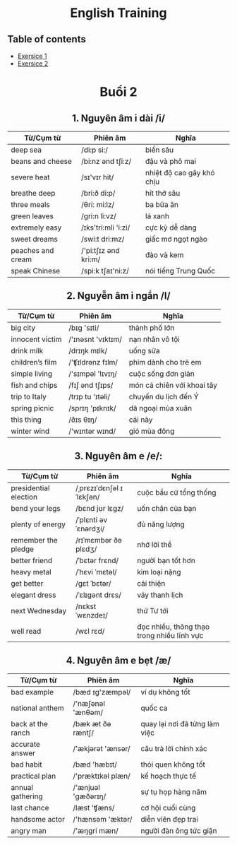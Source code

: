 <div align="center">

# English Training
</div>


## Table of contents
- [Exersice 1](./exercise_1)
- [Exersice 2](./exercise_2)



<div align="center">
  
# Buổi 2

  ## 1. Nguyên âm i dài /i/

| Từ/Cụm từ       | Phiên âm         | Nghĩa                           |
|-----------------|------------------|---------------------------------|
| deep sea        | /di:p si:/       | biển sâu                        |
| beans and cheese| /bi:nz ənd tʃi:z/| đậu và phô mai                   |
| severe heat     | /sɪ'vɪr hit/     | nhiệt độ cao gây khó chịu        |
| breathe deep    | /bri:ð di:p/     | hít thở sâu                      |
| three meals     | /θri: mi:lz/     | ba bữa ăn                        |
| green leaves    | /ɡri:n li:vz/    | lá xanh                         |
| extremely easy  | /ɪks'tri:mli 'i:zi/| cực kỳ dễ dàng                 |
| sweet dreams    | /swi:t dri:mz/   | giấc mơ ngọt ngào                |
| peaches and cream| /'pi:tʃɪz ənd kri:m/| đào và kem                    |
| speak Chinese   | /spi:k tʃaɪ'ni:z/ | nói tiếng Trung Quốc             |


  
## 2. Nguyễn âm i ngắn /I/
  
  | Từ/Cụm từ       | Phiên âm         | Nghĩa                           |
|-----------------|------------------|---------------------------------|
| big city        | /bɪɡ 'sɪti/      | thành phố lớn                    |
| innocent victim | /'ɪnəsnt 'vɪktɪm/ | nạn nhân vô tội                  |
| drink milk      | /drɪŋk mɪlk/     | uống sữa                        |
| children’s film | /'ʧɪldrənz fɪlm/ | phim dành cho trẻ em             |
| simple living   | /'sɪmpəl 'lɪvɪŋ/  | cuộc sống đơn giản               |
| fish and chips  | /fɪʃ ənd tʃɪps/  | món cá chiên với khoai tây       |
| trip to Italy   | /trɪp tu 'ɪtəli/  | chuyến du lịch đến Ý             |
| spring picnic   | /sprɪŋ 'pɪknɪk/  | dã ngoại mùa xuân                |
| this thing      | /ðɪs θɪŋ/         | cái này                          |
| winter wind     | /'wɪntər wɪnd/   | gió mùa đông                     |

## 3. Nguyên âm e /e/: 
  
  | Từ/Cụm từ           | Phiên âm                | Nghĩa                                      |
|---------------------|-------------------------|--------------------------------------------|
| presidential election | /ˌprɛzɪˈdɛnʃəl ɪˈlɛkʃən/ | cuộc bầu cử tổng thống                   |
| bend your legs       | /bɛnd jʊr lɛɡz/         | uốn chân của bạn                        |
| plenty of energy     | /ˈplɛnti əv ˈɛnərdʒi/  | đủ năng lượng                            |
| remember the pledge  | /rɪˈmɛmbər ðə plɛdʒ/  | nhớ lời thề                               |
| better friend        | /ˈbɛtər frɛnd/         | người bạn tốt hơn                       |
| heavy metal          | /ˈhɛvi ˈmɛtəl/         | kim loại nặng                            |
| get better           | /ɡɛt ˈbɛtər/           | cải thiện                                 |
| elegant dress        | /ˈɛlɪɡənt drɛs/       | váy thanh lịch                           |
| next Wednesday       | /nɛkst ˈwɛnzdeɪ/       | thứ Tư tới                               |
| well read            | /wɛl rɛd/              | đọc nhiều, thông thạo trong nhiều lĩnh vực |

  
  
## 4. Nguyên âm e bẹt /æ/
  
  | Từ/Cụm từ         | Phiên âm            | Nghĩa                           |
|-------------------|---------------------|---------------------------------|
| bad example       | /bæd ɪɡ'zæmpəl/      | ví dụ không tốt                 |
| national anthem   | /'næʃənəl 'ænθəm/    | quốc ca                         |
| back at the ranch | /bæk æt ðə ræntʃ/    | quay lại nơi đã từng làm việc     |
| accurate answer   | /'ækjərət 'ænsər/    | câu trả lời chính xác            |
| bad habit         | /bæd 'hæbɪt/         | thói quen không tốt              |
| practical plan    | /'præktɪkəl plæn/    | kế hoạch thực tế                |
| annual gathering  | /'ænjuəl 'ɡæðərɪŋ/   | sự tụ họp hàng năm              |
| last chance       | /læst 'ʧæns/        | cơ hội cuối cùng                 |
| handsome actor    | /'hænsəm 'æktər/     | diễn viên đẹp trai               |
| angry man         | /'æŋɡri mæn/         | người đàn ông tức giận           |

  
</div>

